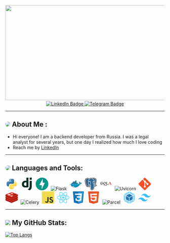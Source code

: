 <!-- <div id="header" align="center">
  <a href="https://www.linkedin.com/in/artemrakhaev/">
  <img src="https://media.giphy.com/media/v1.Y2lkPTc5MGI3NjExcGZycW5pOGc4Mnp6dXQ3dGc0eXByZ21nODloaTV1c3RkMmk4am9zeiZlcD12MV9pbnRlcm5hbF9naWZfYnlfaWQmY3Q9Zw/fwbZnTftCXVocKzfxR/giphy.gif" width="150"/>
  </a>
</div> -->
<div align="center">
  <img src="https://media.giphy.com/media/dWesBcTLavkZuG35MI/giphy.gif" width="600" height="300"/>
</div>
<div id="badges" align="center">
  <a href="https://www.linkedin.com/in/artemrakhaev/">
    <img src="https://img.shields.io/badge/LinkedIn-blue?logo=linkedin&logoColor=white&style=for-the-badge" alt="LinkedIn Badge" width="297" height="60"/>
  </a>
  <a href="https://t.me/rakhaev_a">
    <img src="https://img.shields.io/badge/Telegram-blue?logo=telegram&logoColor=white&style=for-the-badge" alt="Telegram Badge" width="298" height="60"/>
  </a>   
 </div>


---
## <img src = "https://media.giphy.com/media/v1.Y2lkPTc5MGI3NjExbnNqY2tiYjd5d2toMnF0cWY0eHdkazYwZ3c3bXViajN2czAwYTM3NyZlcD12MV9pbnRlcm5hbF9naWZfYnlfaWQmY3Q9Zw/KiMBUPZUhUg4HRV6PW/giphy.gif" width = 50px style="border-radius: 50px"> About Me :

- Hi everyone! I am a backend developer from Russia. I was a legal analyst for several years, but one day I realized how much I love coding
- Reach me by [LinkedIn](https://www.linkedin.com/in/artemrakhaev/)

---
##  <img src = "https://media.giphy.com/media/v1.Y2lkPTc5MGI3NjExNDFzN3JiZnczNW9hYnFjNTF4MTE0dGJybDJlajdibjVvbzZoOW55ZiZlcD12MV9pbnRlcm5hbF9naWZfYnlfaWQmY3Q9Zw/fwbZnTftCXVocKzfxR/giphy.gif" width = 50px style="border-radius: 50px"> Languages and Tools:
 
   <img src="https://github.com/devicons/devicon/blob/master/icons/python/python-original.svg" title="Python" alt="Python" width="40" height="40"/>&nbsp;
  <img src="https://github.com/devicons/devicon/blob/master/icons/django/django-plain.svg" title="Django" alt="Django" width="40" height="40"/>&nbsp;
  <img src="https://github.com/devicons/devicon/blob/master/icons/fastapi/fastapi-original.svg" title="FastAPI" alt="FastAPI" width="40" height="40"/>&nbsp;
  <img src="https://www.pngfind.com/pngs/m/128-1286693_flask-framework-logo-svg-hd-png-download.png" title="Flask" alt="Flask" width="40" height="40"/>&nbsp;
  <img src="https://github.com/devicons/devicon/blob/master/icons/docker/docker-original.svg" title="Docker" alt="Docker" width="40" height="40"/>&nbsp;
  <img src="https://github.com/devicons/devicon/blob/master/icons/postgresql/postgresql-original.svg" title="Postgresql" alt="Postgresql" width="40" height="40"/>&nbsp;
  <img src="https://github.com/devicons/devicon/blob/master/icons/sqlalchemy/sqlalchemy-original.svg" title="sqlalchemy" alt="SQLAlchemy" width="40" height="40"/>&nbsp;
  <img src="https://raw.githubusercontent.com/tomchristie/uvicorn/master/docs/uvicorn.png" title="Uvicorn" alt="Uvicorn" width="40" height="40"/>&nbsp;
  <img src="https://github.com/devicons/devicon/blob/master/icons/git/git-original.svg" title="Git" alt="Git" width="40" height="40"/>&nbsp;
  <img src="https://github.com/devicons/devicon/blob/master/icons/redis/redis-original.svg" title="Redis" alt="Redis" width="40" height="40"/>&nbsp;
  <img src="https://docs.celeryq.dev/en/stable/_static/celery_512.png" title="Celery" alt="Celery" width="40" height="40"/>&nbsp;
   <img src="https://github.com/devicons/devicon/blob/master/icons/javascript/javascript-original.svg" title="JavaScript" alt="JavaScript" width="40" height="40"/>&nbsp;
   <img src="https://github.com/devicons/devicon/blob/master/icons/react/react-original.svg" title="React" alt="React" width="40" height="40"/>&nbsp;
  <img src="https://github.com/devicons/devicon/blob/master/icons/css3/css3-original.svg"  title="CSS3" alt="CSS" width="40" height="40"/>&nbsp;
  <img src="https://github.com/devicons/devicon/blob/master/icons/html5/html5-original.svg" title="HTML5" alt="HTML" width="40" height="40"/>&nbsp;
  <img src="https://parceljs.org/avatar.bf8c558d.png" title="Parcel" alt="Parcel" width="40" height="40"/>&nbsp;
   <img src="https://github.com/devicons/devicon/blob/master/icons/webpack/webpack-original.svg" title="Webpack" alt="Webpack" width="40" height="40"/>&nbsp;
  <img src="https://github.com/devicons/devicon/blob/master/icons/tailwindcss/tailwindcss-plain.svg" title="Tailwindcss" alt="Tailwindcss" width="40" height="40"/>&nbsp;  
  </div>

  ---
## <img src = "https://i.pinimg.com/originals/65/c4/f4/65c4f452571be1261e9c623f7da488ac.gif" width = 50px> My GitHub Stats:
<!-- [![GitHub Streak](http://github-readme-streak-stats.herokuapp.com?user=drwalther&theme=dark&background=000000)](https://git.io/streak-stats) -->

[![Top Langs](https://github-readme-stats.vercel.app/api/top-langs/?username=drwalther&layout=donut&theme=vision-friendly-dark)](https://github.com/anuraghazra/github-readme-stats)
<!--
**drwalther/drwalther** is a ✨ _special_ ✨ repository because its `README.md` (this file) appears on your GitHub profile.

Here are some ideas to get you started:

- 🔭 I’m currently working on ...
- 🌱 I’m currently learning ...
- 👯 I’m looking to collaborate on ...
- 🤔 I’m looking for help with ...
- 💬 Ask me about ...
- 📫 How to reach me: ...
- 😄 Pronouns: ...
- ⚡ Fun fact: ...
-->
